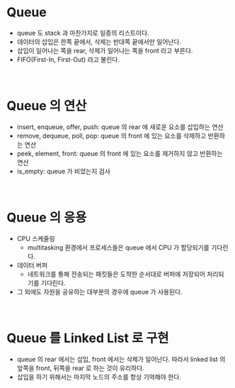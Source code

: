 # Queue
- queue 도 stack 과 마찬가지로 일종의 리스트이다.
- 데이터의 삽입은 한쪽 끝에서, 삭제는 반대쪽 끝에서만 일어난다.
- 삽입이 일어나는 쪽을 rear, 삭제가 일어나는 쪽을 front 라고 부른다.
- FIFO(First-In, First-Out) 라고 불린다.
<br/><br/><br/>


# Queue 의 연산
- insert, enqueue, offer, push: queue 의 rear 에 새로운 요소를 삽입하는 연산
- remove, dequeue, poll, pop: queue 의 front 에 있는 요소를 삭제하고 반환하는 연산
- peek, element, front: queue 의 front 에 있는 요소를 제거하지 않고 반환하는 연산
- is_empty: queue 가 비었는지 검사
<br/><br/><br/>


# Queue 의 응용
- CPU 스케줄링
    - multitasking 환경에서 프로세스들은 queue 에서 CPU 가 할당되기를 기다린다.
- 데이터 버퍼
    - 네트워크를 통해 전송되는 패킷들은 도착한 순서대로 버퍼에 저장되어 처리되기를 기다린다.
- 그 외에도 자원을 공유하는 대부분의 경우에 queue 가 사용된다. 
<br/><br/><br/>


# Queue 를 Linked List 로 구현
- queue 의 rear 에서는 삽입, front 에서는 삭제가 일어난다. 따라서 linked list 의 앞쪽을 front, 뒤쪽을 rear 로 하는 것이 유리하다.
- 삽입을 하기 위해서는 마지막 노드의 주소를 항상 기억해야 한다.